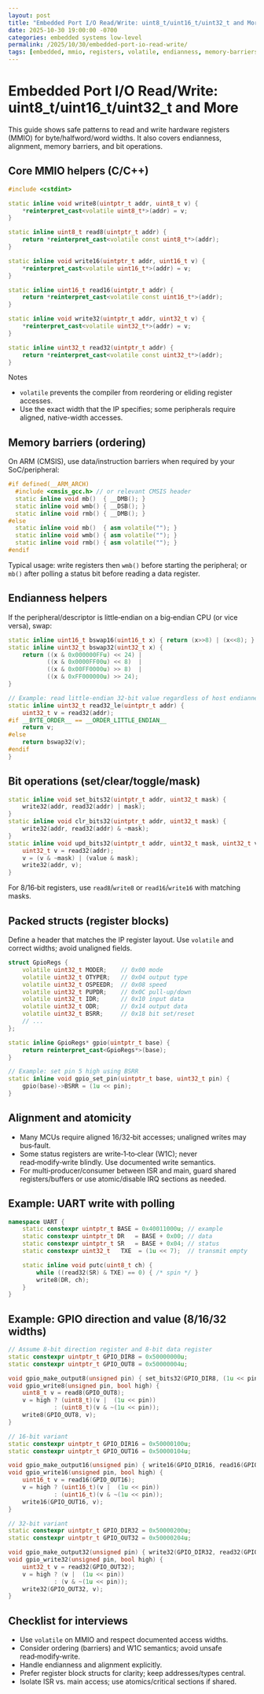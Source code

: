 ```yaml
---
layout: post
title: "Embedded Port I/O Read/Write: uint8_t/uint16_t/uint32_t and More"
date: 2025-10-30 19:00:00 -0700
categories: embedded systems low-level
permalink: /2025/10/30/embedded-port-io-read-write/
tags: [embedded, mmio, registers, volatile, endianness, memory-barriers, alignment]
---
```


# Embedded Port I/O Read/Write: uint8_t/uint16_t/uint32_t and More

This guide shows safe patterns to read and write hardware registers (MMIO) for byte/halfword/word widths. It also covers endianness, alignment, memory barriers, and bit operations.

## Core MMIO helpers (C/C++)

```cpp
#include <cstdint>

static inline void write8(uintptr_t addr, uint8_t v) {
    *reinterpret_cast<volatile uint8_t*>(addr) = v;
}

static inline uint8_t read8(uintptr_t addr) {
    return *reinterpret_cast<volatile const uint8_t*>(addr);
}

static inline void write16(uintptr_t addr, uint16_t v) {
    *reinterpret_cast<volatile uint16_t*>(addr) = v;
}

static inline uint16_t read16(uintptr_t addr) {
    return *reinterpret_cast<volatile const uint16_t*>(addr);
}

static inline void write32(uintptr_t addr, uint32_t v) {
    *reinterpret_cast<volatile uint32_t*>(addr) = v;
}

static inline uint32_t read32(uintptr_t addr) {
    return *reinterpret_cast<volatile const uint32_t*>(addr);
}
```

Notes
- `volatile` prevents the compiler from reordering or eliding register accesses.
- Use the exact width that the IP specifies; some peripherals require aligned, native-width accesses.

## Memory barriers (ordering)

On ARM (CMSIS), use data/instruction barriers when required by your SoC/peripheral:

```cpp
#if defined(__ARM_ARCH)
  #include <cmsis_gcc.h> // or relevant CMSIS header
  static inline void mb()  { __DMB(); }
  static inline void wmb() { __DSB(); }
  static inline void rmb() { __DMB(); }
#else
  static inline void mb()  { asm volatile(""); }
  static inline void wmb() { asm volatile(""); }
  static inline void rmb() { asm volatile(""); }
#endif
```

Typical usage: write registers then `wmb()` before starting the peripheral; or `mb()` after polling a status bit before reading a data register.

## Endianness helpers

If the peripheral/descriptor is little‑endian on a big‑endian CPU (or vice versa), swap:

```cpp
static inline uint16_t bswap16(uint16_t x) { return (x>>8) | (x<<8); }
static inline uint32_t bswap32(uint32_t x) {
    return ((x & 0x000000FFu) << 24) |
           ((x & 0x0000FF00u) << 8)  |
           ((x & 0x00FF0000u) >> 8)  |
           ((x & 0xFF000000u) >> 24);
}

// Example: read little-endian 32-bit value regardless of host endianness
static inline uint32_t read32_le(uintptr_t addr) {
    uint32_t v = read32(addr);
#if __BYTE_ORDER__ == __ORDER_LITTLE_ENDIAN__
    return v;
#else
    return bswap32(v);
#endif
}
```

## Bit operations (set/clear/toggle/mask)

```cpp
static inline void set_bits32(uintptr_t addr, uint32_t mask) {
    write32(addr, read32(addr) | mask);
}
static inline void clr_bits32(uintptr_t addr, uint32_t mask) {
    write32(addr, read32(addr) & ~mask);
}
static inline void upd_bits32(uintptr_t addr, uint32_t mask, uint32_t value) {
    uint32_t v = read32(addr);
    v = (v & ~mask) | (value & mask);
    write32(addr, v);
}
```

For 8/16‑bit registers, use `read8`/`write8` or `read16`/`write16` with matching masks.

## Packed structs (register blocks)

Define a header that matches the IP register layout. Use `volatile` and correct widths; avoid unaligned fields.

```cpp
struct GpioRegs {
    volatile uint32_t MODER;    // 0x00 mode
    volatile uint32_t OTYPER;   // 0x04 output type
    volatile uint32_t OSPEEDR;  // 0x08 speed
    volatile uint32_t PUPDR;    // 0x0C pull-up/down
    volatile uint32_t IDR;      // 0x10 input data
    volatile uint32_t ODR;      // 0x14 output data
    volatile uint32_t BSRR;     // 0x18 bit set/reset
    // ...
};

static inline GpioRegs* gpio(uintptr_t base) {
    return reinterpret_cast<GpioRegs*>(base);
}

// Example: set pin 5 high using BSRR
static inline void gpio_set_pin(uintptr_t base, uint32_t pin) {
    gpio(base)->BSRR = (1u << pin);
}
```

## Alignment and atomicity

- Many MCUs require aligned 16/32‑bit accesses; unaligned writes may bus‑fault.
- Some status registers are write‑1‑to‑clear (W1C); never read‑modify‑write blindly. Use documented write semantics.
- For multi‑producer/consumer between ISR and main, guard shared registers/buffers or use atomic/disable IRQ sections as needed.

## Example: UART write with polling

```cpp
namespace UART {
    static constexpr uintptr_t BASE = 0x40011000u; // example
    static constexpr uintptr_t DR   = BASE + 0x00; // data
    static constexpr uintptr_t SR   = BASE + 0x04; // status
    static constexpr uint32_t   TXE  = (1u << 7);  // transmit empty

    static inline void putc(uint8_t ch) {
        while ((read32(SR) & TXE) == 0) { /* spin */ }
        write8(DR, ch);
    }
}
```

## Example: GPIO direction and value (8/16/32 widths)

```cpp
// Assume 8-bit direction register and 8-bit data register
static constexpr uintptr_t GPIO_DIR8 = 0x50000000u;
static constexpr uintptr_t GPIO_OUT8 = 0x50000004u;

void gpio_make_output8(unsigned pin) { set_bits32(GPIO_DIR8, (1u << pin)); }
void gpio_write8(unsigned pin, bool high) {
    uint8_t v = read8(GPIO_OUT8);
    v = high ? (uint8_t)(v |  (1u << pin))
             : (uint8_t)(v & ~(1u << pin));
    write8(GPIO_OUT8, v);
}

// 16-bit variant
static constexpr uintptr_t GPIO_DIR16 = 0x50000100u;
static constexpr uintptr_t GPIO_OUT16 = 0x50000104u;

void gpio_make_output16(unsigned pin) { write16(GPIO_DIR16, read16(GPIO_DIR16) | (uint16_t)(1u << pin)); }
void gpio_write16(unsigned pin, bool high) {
    uint16_t v = read16(GPIO_OUT16);
    v = high ? (uint16_t)(v |  (1u << pin))
             : (uint16_t)(v & ~(1u << pin));
    write16(GPIO_OUT16, v);
}

// 32-bit variant
static constexpr uintptr_t GPIO_DIR32 = 0x50000200u;
static constexpr uintptr_t GPIO_OUT32 = 0x50000204u;

void gpio_make_output32(unsigned pin) { write32(GPIO_DIR32, read32(GPIO_DIR32) | (1u << pin)); }
void gpio_write32(unsigned pin, bool high) {
    uint32_t v = read32(GPIO_OUT32);
    v = high ? (v |  (1u << pin))
             : (v & ~(1u << pin));
    write32(GPIO_OUT32, v);
}
```

## Checklist for interviews

- Use `volatile` on MMIO and respect documented access widths.
- Consider ordering (barriers) and W1C semantics; avoid unsafe read‑modify‑write.
- Handle endianness and alignment explicitly.
- Prefer register block structs for clarity; keep addresses/types central.
- Isolate ISR vs. main access; use atomics/critical sections if shared.


